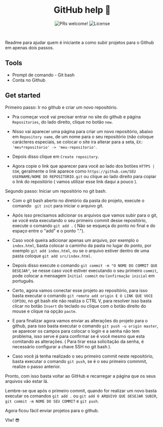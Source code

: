 
<h1 align="center">
  GitHub help 🚀
</h1>

<p align="center">
 <img src="https://img.shields.io/static/v1?label=PRs&message=welcome&color=7159c1&labelColor=000000" alt="PRs welcome!" />

  <img alt="License" src="https://img.shields.io/static/v1?label=license&message=MIT&color=7159c1&labelColor=000000">
</p>

<br>

<p>Readme para ajudar quem é iniciante a como subir projetos para o Github em apenas dois passos.</p>


## Tools
- Prompt de comando - Git bash
- Conta no Github

## Get started

Primeiro passo: Ir no github e criar um novo repositório.
- Pra começar você vai precisar entrar no site do github e página `Repositories`, do lado direito, clique no botão `new`.

- Nisso vai aparecer uma página para criar um novo repositório, abaixo em `Repository name`, de um nome para o seu repositório (não coloque carácteres especiais, se colocar o site ira alterar para a seta, `EX: 'meu*repositorio' -> 'meu-repositorio'`.

- Depois disso clique em `Create repository`.

- Agora copie o link que aparecer para você ao lado dos botões `HTTPS | SSH`, geralmente o link aparece como `https://github.com/SEU USERNAME/NOME DO REPOSITORIO.git` ou clique ao lado direito para copiar o link do repositório ( vamos utilizar esse link daqui a pouco ).

Segundo passo: Iniciar um repositório no git bash.
- Com o git bash aberto no diretório da pasta do projeto, execute o comando ` git init` para iniciar o arquivo git.

-  Após isso precisamos adicionar os arquivos que vamos subir para o git, se você esta executando o seu primeiro commit desse repositório, execute o comando `git add .` ( Não se esqueça do ponto no final e do espaço entre o "add" e o ponto ".").

- Caso você queira adicionar apenas um arquivo, por exemplo o `index.html`, basta colocar o caminho da pasta no lugar do ponto, por exemplo `git add index.html`, ou se o arquivo estiver dentro de uma pasta coloque `git add src/index.html`.

-  Depois disso execute o comando `git commit -m "O NOME DO COMMIT QUE DESEJAR"`, se nesse caso você estiver executando o seu primeiro `commit`, pode colocar a mensagem `Initial commit` ou `Confirmação inicial` em português.

- Certo, agora vamos conectar esse projeto ao repositório, para isso basta executar o comando `git remote add origin E O LINK QUE VOCE COPIOU`, no git bash ele não realiza o CTRL V, para resolver isso basta clicar no botão `Insert` do teclado ou clique com o botão direito do mouse e clique na opção `paste`.

- E para finalizar agora vamos enviar as alterações do projeto para o github, para isso basta executar o comando `git push -u origin master`, se aparecer os campos para colocar o login e a senha não tem problema, isso serve é para confirmar se é você mesmo que esta comitando as alterações. ( Para tirar essa solicitação da senha, é necessário configurar a chave SSH no git bash ).

- Caso você já tenha realizado o seu primeiro commit neste repositório, basta executar o comando `git push`, se é o seu primeiro commmit, realize o passo anterior.

Pronto, com isso basta voltar ao GitHub e recarregar a página que os seus arquivos vão estar lá.

Lembre-se que após o primeiro commit, quando for realizar um novo basta executar os comandos `git add .` ou `git add O ARQUIVO QUE DESEJAR SUBIR`, `git commit -m NOME DO SEU COMMIT` e `git push`.

Agora ficou fácil enviar projetos para o github.

Vlw! 😎

